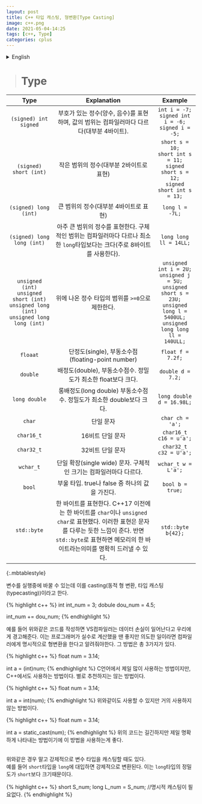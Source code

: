 ```yaml
---
layout: post
title: C++ 타입 캐스팅, 형변환[Type Casting]
image: c++.png
date: 2021-05-04-14:25
tags: [c++, Type]
categories: cplus
---
```


<details>
<summary>English</summary>
<div markdown="1">


---------------------------------------------------------------------------------------------------
---------------------------------------------------------------------------------------------------
</div>
</details>


># Type

|Type|Explanation|Example|
|:---:|:---:|:---:|
|```(signed) int```<br>```signed```|부호가 있는 정수(양수, 음수)를 표현하며, 값의 범위는 컴파일러마다 다르다(대부분 4바이트).|```int i = -7;```<br>```signed int i = -6;``` <br>```signed i = -5;```|
|```(signed) short (int)```|작은 범위의 정수(대부분 2바이트로 표현)|```short s = 10;```<br>```short int s = 11;```<br>```signed short s = 12;```<br>```signed short int s = 13;```|
|```(signed) long (int)```|큰 범위의 정수(대부분 4바이트로 표현)|```long l = -7L;```|
|```(signed) long long (int)```|아주 큰 범위의 정수를 표현한다. 구체적인 범위는 컴파일러마다 다르나 최소한 ```long```타입보다는 크다(주로 8바이트를 사용한다).|```long long ll = 14LL;```|
|```unsigned (int)```<br>```unsigned short (int)```<br>```unsigned long (int)``` ```unsigned long long (int)```|위에 나온 정수 타입의 범위를 ```>=0```으로 제한한다.|```unsigned int i = 2U;``` <br>```unsigned j = 5U;```<br>```unsigned short s = 23U;```<br>```unsigned long l = 5400UL;```<br>```unsigned long long ll = 140ULL;```|
|```floaat```|단정도(single), 부동소수점(floating-point number)|```float f = 7.2f;```|
|```double```|배정도(double), 부동소수점수. 정밀도가 최소한 float보다 크다.|```double d = 7.2;```|
|```long double```|롱배정도(long double) 부동소수점수. 정밀도가 최소한 double보다 크다.|```long double d = 16.98L;```|
|```char```|단일 문자|```char ch = 'a';```|
|```char16_t```|16비트 단일 문자|```char16_t c16 = u'a';```|
|```char32_t```|32비트 단일 문자|```char32_t c32 = U'a';```|
|```wchar_t```|단일 확장(single wide) 문자. 구체적인 크기는 컴파일러마다 다르다.|```wchar_t w = L'a';```|
|```bool```|부울 타입. true나 false 중 하나의 값을 가진다.|```bool b = true;```|
|```std::byte```|한 바이트를 표현한다. C++17 이전에는 한 바이트를 ```char```이나 ```unsigned char```로 표현했다. 이러한 표현은 문자를 다루는 듯한 느낌이 준다. 반면 ```std::byte```로 표현하면 메모리의 한 바이트라는의미를 명확히 드러낼 수 있다.|```std::byte b{42};```|
{:.mbtablestyle}


변수를 실행중에 바꿀 수 있는데 이를 casting(동적 형 변환, 타입 캐스팅(typecasting))이라고 한다.

{% highlight c++ %}
int int_num = 3;
dobule dou_num = 4.5;

int_num += dou_num;
{% endhighlight %}

예를 들어 위와같은 코드를 작성하면 VS컴파일러는 데이터 손실이 일어난다고 우리에게 경고해준다. 이는 프로그래머가 실수로 계산했을 땐 좋지만 의도한 일이라면 컴파일러에게 명시적으로 형변환을 한다고 알려줘야한다. 그 방법은 총 3가지가 있다.


{% highlight c++ %}
float num = 3.14;

int a = (int)num;
{% endhighlight %}
C언어에서 제일 많이 사용하는 방법이지만, C++에서도 사용하는 방법이다. 별로 추천하지는 않는 방법이다.

{% highlight c++ %}
float num = 3.14;

int a = int(num);
{% endhighlight %}
위와같이도 사용할 수 있지만 거의 사용하지 않는 방법이다.

{% highlight c++ %}
float num = 3.14;

int a = static_cast<int>(num);
{% endhighlight %}
위의 코드는 길긴하지만 제일 명확하게 나타내는 방법이기에 이 방법을 사용하는게 좋다.<br>
<br>


위와같은 경우 말고 강제적으로 변수 타입을 캐스팅할 때도 있다.<br>
예를 들어 ```short```타입을 ```long```에 대입하면 강제적으로 변환된다. 이는 ```long```타입의 정밀도가 ```short```보다 크기때문이다.

{% highlight c++ %}
short S_num;
long L_num = S_num; //명시적 캐스팅이 필요없다.
{% endhighlight %}